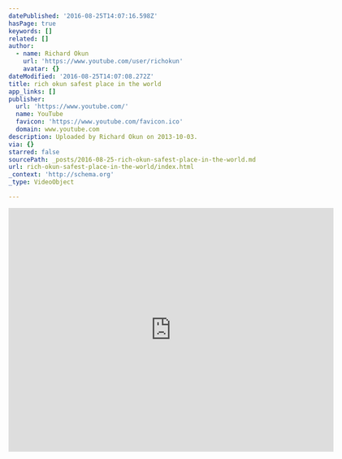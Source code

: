 ```yaml
---
datePublished: '2016-08-25T14:07:16.598Z'
hasPage: true
keywords: []
related: []
author:
  - name: Richard Okun
    url: 'https://www.youtube.com/user/richokun'
    avatar: {}
dateModified: '2016-08-25T14:07:08.272Z'
title: rich okun safest place in the world
app_links: []
publisher:
  url: 'https://www.youtube.com/'
  name: YouTube
  favicon: 'https://www.youtube.com/favicon.ico'
  domain: www.youtube.com
description: Uploaded by Richard Okun on 2013-10-03.
via: {}
starred: false
sourcePath: _posts/2016-08-25-rich-okun-safest-place-in-the-world.md
url: rich-okun-safest-place-in-the-world/index.html
_context: 'http://schema.org'
_type: VideoObject

---
```

<iframe src="https://cdn.embedly.com/widgets/media.html?src=https%3A%2F%2Fwww.youtube.com%2Fembed%2Fdw6iVpaZwTo%3Ffeature%3Doembed&amp;url=https%3A%2F%2Fwww.youtube.com%2Fwatch%3Fv%3Ddw6iVpaZwTo&amp;image=https%3A%2F%2Fi.ytimg.com%2Fvi%2Fdw6iVpaZwTo%2Fhqdefault.jpg&amp;key=b7d04c9b404c499eba89ee7072e1c4f7&amp;type=text%2Fhtml&amp;schema=youtube" width="640" height="480" scrolling="no" frameborder="0" allowfullscreen="allowfullscreen" style=""></iframe>